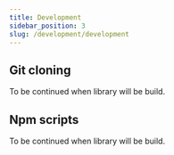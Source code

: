 ```yaml
---
title: Development
sidebar_position: 3
slug: /development/development
---
```


## Git cloning

To be continued when library will be build.

## Npm scripts

To be continued when library will be build.
